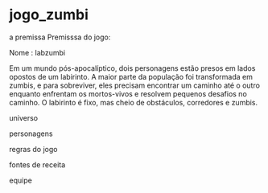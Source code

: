 # jogo_zumbi
a premissa 
Premisssa do jogo:

Nome : labzumbi

Em um mundo pós-apocalíptico, dois personagens estão presos em lados opostos de um labirinto. A maior parte da população foi transformada em zumbis, e para sobreviver, eles precisam encontrar um caminho até o outro enquanto enfrentam os mortos-vivos e resolvem pequenos desafios no caminho. O labirinto é fixo, mas cheio de obstáculos, corredores e zumbis.


universo

personagens

regras do jogo

fontes de receita

equipe



